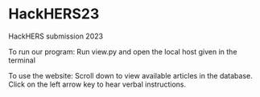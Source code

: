 # HackHERS23
HackHERS submission 2023

To run our program: 
  Run view.py and open the local host given in the terminal
  
  
To use the website:
  Scroll down to view available articles in the database.
  Click on the left arrow key to hear verbal instructions.
  
  
